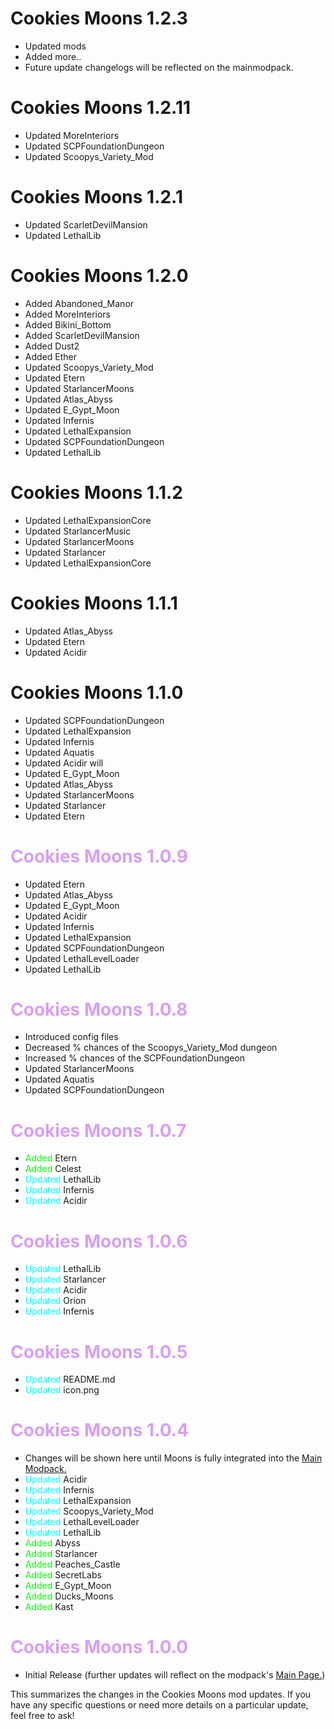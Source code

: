 # Cookies Moons 1.2.3

- Updated mods
- Added more..
- Future update changelogs will be reflected on the mainmodpack.

# Cookies Moons 1.2.11

- Updated MoreInteriors
- Updated SCPFoundationDungeon
- Updated Scoopys_Variety_Mod

# Cookies Moons 1.2.1

- Updated ScarletDevilMansion
- Updated LethalLib 

# Cookies Moons 1.2.0

- Added Abandoned_Manor
- Added MoreInteriors
- Added Bikini_Bottom
- Added ScarletDevilMansion
- Added Dust2
- Added Ether
- Updated Scoopys_Variety_Mod
- Updated Etern
- Updated StarlancerMoons
- Updated Atlas_Abyss
- Updated E_Gypt_Moon
- Updated Infernis
- Updated LethalExpansion
- Updated SCPFoundationDungeon
- Updated LethalLib

# Cookies Moons 1.1.2

- Updated LethalExpansionCore
- Updated StarlancerMusic
- Updated StarlancerMoons
- Updated Starlancer
- Updated LethalExpansionCore

# Cookies Moons 1.1.1

- Updated Atlas_Abyss
- Updated Etern
- Updated Acidir

# Cookies Moons 1.1.0

- Updated SCPFoundationDungeon
- Updated LethalExpansion
- Updated Infernis
- Updated Aquatis
- Updated Acidir will
- Updated E_Gypt_Moon
- Updated Atlas_Abyss
- Updated StarlancerMoons
- Updated Starlancer
- Updated Etern


# <span style="color:#d79ff5">Cookies Moons 1.0.9</span>

- Updated Etern
- Updated Atlas_Abyss
- Updated E_Gypt_Moon
- Updated Acidir
- Updated Infernis
- Updated LethalExpansion
- Updated SCPFoundationDungeon
- Updated LethalLevelLoader
- Updated LethalLib


# <span style="color:#d79ff5">Cookies Moons 1.0.8</span>

- Introduced config files
- Decreased % chances of the Scoopys_Variety_Mod dungeon
- Increased % chances of the SCPFoundationDungeon
- Updated StarlancerMoons
- Updated Aquatis
- Updated SCPFoundationDungeon

# <span style="color:#d79ff5">Cookies Moons 1.0.7</span>

- <span style="color:lime">Added</span> Etern
- <span style="color:lime">Added</span> Celest
- <span style="color:cyan">Updated</span> LethalLib
- <span style="color:cyan">Updated</span> Infernis
- <span style="color:cyan">Updated</span> Acidir


# <span style="color:#d79ff5">Cookies Moons 1.0.6</span>

- <span style="color:cyan">Updated</span> LethalLib
- <span style="color:cyan">Updated</span> Starlancer
- <span style="color:cyan">Updated</span> Acidir
- <span style="color:cyan">Updated</span> Orion
- <span style="color:cyan">Updated</span> Infernis

# <span style="color:#d79ff5">Cookies Moons 1.0.5</span>

- <span style="color:cyan">Updated</span> README.md
- <span style="color:cyan">Updated</span> icon.png

# <span style="color:#d79ff5">Cookies Moons 1.0.4</span>

- Changes will be shown here until Moons is fully integrated into the [Main Modpack.](https://thunderstore.io/c/lethal-company/p/ChocolateCookies/Cookies_Vision_Modpack/)
- <span style="color:cyan">Updated</span> Acidir
- <span style="color:cyan">Updated</span> Infernis
- <span style="color:cyan">Updated</span> LethalExpansion
- <span style="color:cyan">Updated</span> Scoopys_Variety_Mod
- <span style="color:cyan">Updated</span> LethalLevelLoader
- <span style="color:cyan">Updated</span> LethalLib
- <span style="color:lime">Added</span> Abyss
- <span style="color:lime">Added</span> Starlancer
- <span style="color:lime">Added</span> Peaches_Castle
- <span style="color:lime">Added</span> SecretLabs
- <span style="color:lime">Added</span> E_Gypt_Moon
- <span style="color:lime">Added</span> Ducks_Moons
- <span style="color:lime">Added</span> Kast

# <span style="color:#d79ff5">Cookies Moons 1.0.0</span>

- Initial Release (further updates will reflect on the modpack's [Main Page.](https://thunderstore.io/c/lethal-company/p/ChocolateCookies/Cookies_Vision_Modpack/))

This summarizes the changes in the Cookies Moons mod updates. If you have any specific questions or need more details on a particular update, feel free to ask!